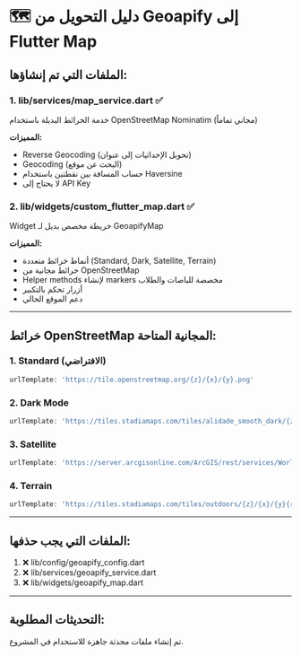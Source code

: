 # 🗺️ دليل التحويل من Geoapify إلى Flutter Map

## الملفات التي تم إنشاؤها:

### 1. lib/services/map_service.dart ✅
خدمة الخرائط البديلة باستخدام OpenStreetMap Nominatim (مجاني تماماً)

**المميزات:**
- Reverse Geocoding (تحويل الإحداثيات إلى عنوان)
- Geocoding (البحث عن موقع)
- حساب المسافة بين نقطتين باستخدام Haversine
- لا يحتاج إلى API Key

### 2. lib/widgets/custom_flutter_map.dart ✅
Widget خريطة مخصص بديل لـ GeoapifyMap

**المميزات:**
- أنماط خرائط متعددة (Standard, Dark, Satellite, Terrain)
- خرائط مجانية من OpenStreetMap
- Helper methods لإنشاء markers مخصصة للباصات والطلاب
- أزرار تحكم بالتكبير
- دعم الموقع الحالي

---

## خرائط OpenStreetMap المجانية المتاحة:

### 1. Standard (الافتراضي)
```dart
urlTemplate: 'https://tile.openstreetmap.org/{z}/{x}/{y}.png'
```

### 2. Dark Mode
```dart
urlTemplate: 'https://tiles.stadiamaps.com/tiles/alidade_smooth_dark/{z}/{x}/{y}{r}.png'
```

### 3. Satellite
```dart
urlTemplate: 'https://server.arcgisonline.com/ArcGIS/rest/services/World_Imagery/MapServer/tile/{z}/{y}/{x}'
```

### 4. Terrain
```dart
urlTemplate: 'https://tiles.stadiamaps.com/tiles/outdoors/{z}/{x}/{y}{r}.png'
```

---

## الملفات التي يجب حذفها:

1. ❌ lib/config/geoapify_config.dart
2. ❌ lib/services/geoapify_service.dart
3. ❌ lib/widgets/geoapify_map.dart

---

## التحديثات المطلوبة:

تم إنشاء ملفات محدثة جاهزة للاستخدام في المشروع.
